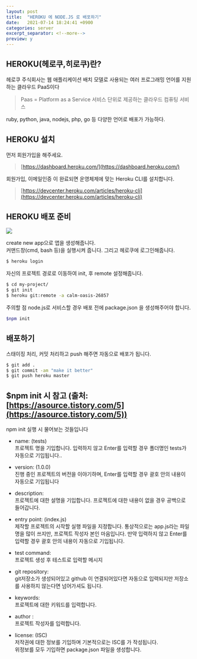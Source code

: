 ```yaml
---
layout: post
title:  "HEROKU 에 NODE.JS 로 배포하기"
date:   2021-07-14 18:24:41 +0900
categories: server
excerpt_separator: <!--more-->
preview: y
---
```


## HEROKU(헤로쿠,히로쿠)란?

헤로쿠 주식회사는 웹 애플리케이션 배치 모델로 사용되는 여러 프로그래밍 언어를 지원하는 클라우드 PaaS이다

<!--more-->

> Paas = Platform as a Service 서비스 단위로 제공하는 클라우드 컴퓨팅 서비스

ruby, python, java, nodejs, php, go 등 다양한 언어로 배포가 가능하다.


## HEROKU 설치

먼저 회원가입을 해주세요.

> [https://dashboard.heroku.com/](https://dashboard.heroku.com/)

회원가입, 이메일인증 이 완료되면 운영체제에 맞는 Heroku CLI를 설치합니다.

> [https://devcenter.heroku.com/articles/heroku-cli](https://devcenter.heroku.com/articles/heroku-cli)

## HEROKU 배포 준비

![](https://img1.daumcdn.net/thumb/R1280x0/?scode=mtistory2&fname=https%3A%2F%2Fblog.kakaocdn.net%2Fdn%2FGy4YV%2FbtrbIHu3ZHE%2Fjr4wpUUdGNtZDi5Mzi0fw1%2Fimg.png)

create new app으로 앱을 생성해줍니다.  
커맨드창(cmd, bash 등)을 실행시켜 줍니다. 그리고 헤로쿠에 로그인해줍니다.

``` bash
$ heroku login
```

자신의 프로젝트 경로로 이동하여 init, 후 remote 설정해줍니다.

``` bash
$ cd my-project/
$ git init
$ heroku git:remote -a calm-oasis-26857
```

주의할 점 node.js로 서비스할 경우 배포 전에 package.json 을 생성해주어야 합니다.

``` bash
$npm init
```

## 배포하기

스태이징 처리, 커밋 처리하고 push 해주면 자동으로 배포가 됩니다.

``` bash
$ git add .
$ git commit -am "make it better"
$ git push heroku master
```

## $npm init 시 참고 (출처: [https://asource.tistory.com/5](https://asource.tistory.com/5))

npm init 실행 시 물어보는 것들입니다

-   name: (tests)  
    프로젝트 명을 기입합니다. 입력하지 않고 Enter를 입력할 경우 폴더명인 tests가 자동으로 기입됩니다..

-   version: (1.0.0)  
    진행 중인 프로젝트의 버전을 이야기하며, Enter를 입력할 경우 괄호 안의 내용이 자동으로 기입됩니다

-   description:  
    프로젝트에 대한 설명을 기입합니다. 프로젝트에 대한 내용이 없을 경우 공백으로 들어갑니다.

-   entry point: (index.js)  
    제작할 프로젝트의 시작할 실행 파일을 지정합니다. 통상적으로는 app.js라는 파일 명을 많이 쓰지만, 프로젝트 작성자 본인 마음입니다. 만약 입력하지 않고 Enter를 입력할 경우 괄호 안의 내용이 자동으로 기입됩니다.

-   test command:  
    프로젝트 생성 후 테스트로 입력할 메시지

-   git repository:  
    git저장소가 생성되어있고 github 이 연결되어있다면 자동으로 입력되지만 저장소를 사용하지 않는다면 넘어가셔도 됩니다.

-   keywords:  
    프로젝트에 대한 키워드를 입력합니다.

-   author :  
    프로젝트 작성자를 입력합니다.

-   license: (ISC)  
    저작권에 대한 정보를 기입하며 기본적으로는 ISC를 가 작성됩니다.  
    위정보를 모두 기입하면 package.json 파일을 생성합니다.
